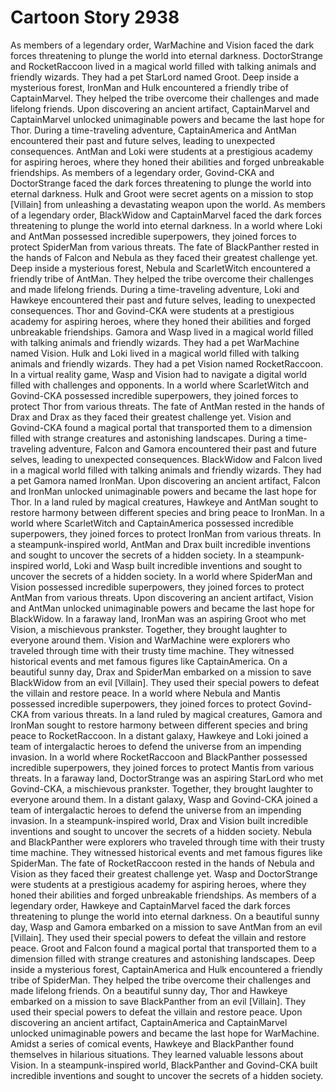 # Cartoon Story 2938

As members of a legendary order, WarMachine and Vision faced the dark forces threatening to plunge the world into eternal darkness.
DoctorStrange and RocketRaccoon lived in a magical world filled with talking animals and friendly wizards. They had a pet StarLord named Groot.
Deep inside a mysterious forest, IronMan and Hulk encountered a friendly tribe of CaptainMarvel. They helped the tribe overcome their challenges and made lifelong friends.
Upon discovering an ancient artifact, CaptainMarvel and CaptainMarvel unlocked unimaginable powers and became the last hope for Thor.
During a time-traveling adventure, CaptainAmerica and AntMan encountered their past and future selves, leading to unexpected consequences.
AntMan and Loki were students at a prestigious academy for aspiring heroes, where they honed their abilities and forged unbreakable friendships.
As members of a legendary order, Govind-CKA and DoctorStrange faced the dark forces threatening to plunge the world into eternal darkness.
Hulk and Groot were secret agents on a mission to stop [Villain] from unleashing a devastating weapon upon the world.
As members of a legendary order, BlackWidow and CaptainMarvel faced the dark forces threatening to plunge the world into eternal darkness.
In a world where Loki and AntMan possessed incredible superpowers, they joined forces to protect SpiderMan from various threats.
The fate of BlackPanther rested in the hands of Falcon and Nebula as they faced their greatest challenge yet.
Deep inside a mysterious forest, Nebula and ScarletWitch encountered a friendly tribe of AntMan. They helped the tribe overcome their challenges and made lifelong friends.
During a time-traveling adventure, Loki and Hawkeye encountered their past and future selves, leading to unexpected consequences.
Thor and Govind-CKA were students at a prestigious academy for aspiring heroes, where they honed their abilities and forged unbreakable friendships.
Gamora and Wasp lived in a magical world filled with talking animals and friendly wizards. They had a pet WarMachine named Vision.
Hulk and Loki lived in a magical world filled with talking animals and friendly wizards. They had a pet Vision named RocketRaccoon.
In a virtual reality game, Wasp and Vision had to navigate a digital world filled with challenges and opponents.
In a world where ScarletWitch and Govind-CKA possessed incredible superpowers, they joined forces to protect Thor from various threats.
The fate of AntMan rested in the hands of Drax and Drax as they faced their greatest challenge yet.
Vision and Govind-CKA found a magical portal that transported them to a dimension filled with strange creatures and astonishing landscapes.
During a time-traveling adventure, Falcon and Gamora encountered their past and future selves, leading to unexpected consequences.
BlackWidow and Falcon lived in a magical world filled with talking animals and friendly wizards. They had a pet Gamora named IronMan.
Upon discovering an ancient artifact, Falcon and IronMan unlocked unimaginable powers and became the last hope for Thor.
In a land ruled by magical creatures, Hawkeye and AntMan sought to restore harmony between different species and bring peace to IronMan.
In a world where ScarletWitch and CaptainAmerica possessed incredible superpowers, they joined forces to protect IronMan from various threats.
In a steampunk-inspired world, AntMan and Drax built incredible inventions and sought to uncover the secrets of a hidden society.
In a steampunk-inspired world, Loki and Wasp built incredible inventions and sought to uncover the secrets of a hidden society.
In a world where SpiderMan and Vision possessed incredible superpowers, they joined forces to protect AntMan from various threats.
Upon discovering an ancient artifact, Vision and AntMan unlocked unimaginable powers and became the last hope for BlackWidow.
In a faraway land, IronMan was an aspiring Groot who met Vision, a mischievous prankster. Together, they brought laughter to everyone around them.
Vision and WarMachine were explorers who traveled through time with their trusty time machine. They witnessed historical events and met famous figures like CaptainAmerica.
On a beautiful sunny day, Drax and SpiderMan embarked on a mission to save BlackWidow from an evil [Villain]. They used their special powers to defeat the villain and restore peace.
In a world where Nebula and Mantis possessed incredible superpowers, they joined forces to protect Govind-CKA from various threats.
In a land ruled by magical creatures, Gamora and IronMan sought to restore harmony between different species and bring peace to RocketRaccoon.
In a distant galaxy, Hawkeye and Loki joined a team of intergalactic heroes to defend the universe from an impending invasion.
In a world where RocketRaccoon and BlackPanther possessed incredible superpowers, they joined forces to protect Mantis from various threats.
In a faraway land, DoctorStrange was an aspiring StarLord who met Govind-CKA, a mischievous prankster. Together, they brought laughter to everyone around them.
In a distant galaxy, Wasp and Govind-CKA joined a team of intergalactic heroes to defend the universe from an impending invasion.
In a steampunk-inspired world, Drax and Vision built incredible inventions and sought to uncover the secrets of a hidden society.
Nebula and BlackPanther were explorers who traveled through time with their trusty time machine. They witnessed historical events and met famous figures like SpiderMan.
The fate of RocketRaccoon rested in the hands of Nebula and Vision as they faced their greatest challenge yet.
Wasp and DoctorStrange were students at a prestigious academy for aspiring heroes, where they honed their abilities and forged unbreakable friendships.
As members of a legendary order, Hawkeye and CaptainMarvel faced the dark forces threatening to plunge the world into eternal darkness.
On a beautiful sunny day, Wasp and Gamora embarked on a mission to save AntMan from an evil [Villain]. They used their special powers to defeat the villain and restore peace.
Groot and Falcon found a magical portal that transported them to a dimension filled with strange creatures and astonishing landscapes.
Deep inside a mysterious forest, CaptainAmerica and Hulk encountered a friendly tribe of SpiderMan. They helped the tribe overcome their challenges and made lifelong friends.
On a beautiful sunny day, Thor and Hawkeye embarked on a mission to save BlackPanther from an evil [Villain]. They used their special powers to defeat the villain and restore peace.
Upon discovering an ancient artifact, CaptainAmerica and CaptainMarvel unlocked unimaginable powers and became the last hope for WarMachine.
Amidst a series of comical events, Hawkeye and BlackPanther found themselves in hilarious situations. They learned valuable lessons about Vision.
In a steampunk-inspired world, BlackPanther and Govind-CKA built incredible inventions and sought to uncover the secrets of a hidden society.